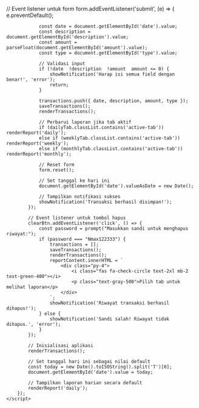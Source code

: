 // Event listener untuk form
            form.addEventListener('submit', (e) => {
                e.preventDefault();
                
                const date = document.getElementById('date').value;
                const description = document.getElementById('description').value;
                const amount = parseFloat(document.getElementById('amount').value);
                const type = document.getElementById('type').value;
                
                // Validasi input
                if (!date  !description  !amount  amount <= 0) {
                    showNotification('Harap isi semua field dengan benar!', 'error');
                    return;
                }
                
                transactions.push({ date, description, amount, type });
                saveTransactions();
                renderTransactions();
                
                // Perbarui laporan jika tab aktif
                if (dailyTab.classList.contains('active-tab')) renderReport('daily');
                else if (weeklyTab.classList.contains('active-tab')) renderReport('weekly');
                else if (monthlyTab.classList.contains('active-tab')) renderReport('monthly');
                
                // Reset form
                form.reset();
                
                // Set tanggal ke hari ini
                document.getElementById('date').valueAsDate = new Date();
                
                // Tampilkan notifikasi sukses
                showNotification('Transaksi berhasil disimpan!');
            });

            // Event listener untuk tombol hapus
            clearBtn.addEventListener('click', () => {
                const password = prompt("Masukkan sandi untuk menghapus riwayat:");
                if (password === "Nmax122333") {
                    transactions = [];
                    saveTransactions();
                    renderTransactions();
                    reportContent.innerHTML = `
                        <div class="py-4">
                            <i class="fas fa-check-circle text-2xl mb-2 text-green-400"></i>
                            <p class="text-gray-500">Pilih tab untuk melihat laporan</p>
                        </div>
                    `;
                    showNotification('Riwayat transaksi berhasil dihapus!');
                } else {
                    showNotification('Sandi salah! Riwayat tidak dihapus.', 'error');
                }
            });

            // Inisialisasi aplikasi
            renderTransactions();
            
            // Set tanggal hari ini sebagai nilai default
            const today = new Date().toISOString().split('T')[0];
            document.getElementById('date').value = today;
            
            // Tampilkan laporan harian secara default
            renderReport('daily');
        });
    </script>
</body>
</html>

